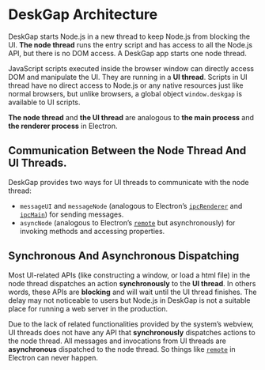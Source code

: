 # DeskGap Architecture

DeskGap starts Node.js in a new thread to keep Node.js from blocking the UI. __The node thread__ runs the entry script and has access to all the Node.js API, but there is no DOM access. A DeskGap app starts one node thread.

JavaScript scripts executed inside the browser window can directly access DOM and manipulate the UI. They are running in a __UI thread__. Scripts in UI thread have no direct access to Node.js or any native resources just like normal browsers, but unlike browsers, a global object `window.deskgap` is available to UI scripts.

__The node thread__ and __the UI thread__ are analogous to __the main process__ and __the renderer process__ in Electron.

## Communication Between the Node Thread And UI Threads.

DeskGap provides two ways for UI threads to communicate with the node thread:

 * `messageUI` and `messageNode` (analogous to Electron’s [`ipcRenderer`](https://electronjs.org/docs/api/ipc-renderer) and [`ipcMain`](https://electronjs.org/docs/api/ipc-main)) for sending messages.
 * `asyncNode` (analogous to Electron’s [`remote`](https://electronjs.org/docs/api/remote) but asynchronously) for invoking methods and accessing properties.



## Synchronous And Asynchronous Dispatching

Most UI-related APIs (like constructing a window, or load a html file) in the node thread dispatches an action __synchronously__  to the __UI thread__. In others words, these APIs are __blocking__ and will wait until the UI thread finishes. The delay may not noticeable to users but Node.js in DeskGap is not a suitable place for running a web server in the production.

Due to the lack of related functionalities provided by the system’s webview, UI threads does not have any API that __synchronously__ dispatches actions to the node thread. All messages and invocations from UI threads are __asynchronous__ dispatched to the node thread. So things like [`remote`](https://electronjs.org/docs/api/remote) in Electron can never happen.
